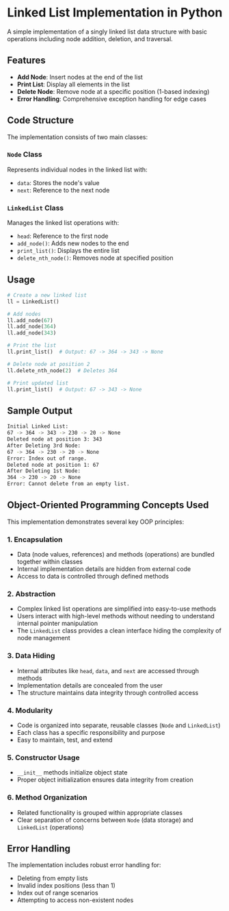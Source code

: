 # Linked List Implementation in Python

A simple implementation of a singly linked list data structure with basic operations including node addition, deletion, and traversal.

## Features

- **Add Node**: Insert nodes at the end of the list
- **Print List**: Display all elements in the list
- **Delete Node**: Remove node at a specific position (1-based indexing)
- **Error Handling**: Comprehensive exception handling for edge cases

## Code Structure

The implementation consists of two main classes:

### `Node` Class

Represents individual nodes in the linked list with:

- `data`: Stores the node's value
- `next`: Reference to the next node

### `LinkedList` Class

Manages the linked list operations with:

- `head`: Reference to the first node
- `add_node()`: Adds new nodes to the end
- `print_list()`: Displays the entire list
- `delete_nth_node()`: Removes node at specified position

## Usage

```python
# Create a new linked list
ll = LinkedList()

# Add nodes
ll.add_node(67)
ll.add_node(364)
ll.add_node(343)

# Print the list
ll.print_list()  # Output: 67 -> 364 -> 343 -> None

# Delete node at position 2
ll.delete_nth_node(2)  # Deletes 364

# Print updated list
ll.print_list()  # Output: 67 -> 343 -> None
```

## Sample Output

```bash
Initial Linked List:
67 -> 364 -> 343 -> 230 -> 20 -> None
Deleted node at position 3: 343
After Deleting 3rd Node:
67 -> 364 -> 230 -> 20 -> None
Error: Index out of range.
Deleted node at position 1: 67
After Deleting 1st Node:
364 -> 230 -> 20 -> None
Error: Cannot delete from an empty list.
```

## Object-Oriented Programming Concepts Used

This implementation demonstrates several key OOP principles:

### 1. **Encapsulation**

- Data (node values, references) and methods (operations) are bundled together within classes
- Internal implementation details are hidden from external code
- Access to data is controlled through defined methods

### 2. **Abstraction**

- Complex linked list operations are simplified into easy-to-use methods
- Users interact with high-level methods without needing to understand internal pointer manipulation
- The `LinkedList` class provides a clean interface hiding the complexity of node management

### 3. **Data Hiding**

- Internal attributes like `head`, `data`, and `next` are accessed through methods
- Implementation details are concealed from the user
- The structure maintains data integrity through controlled access

### 4. **Modularity**

- Code is organized into separate, reusable classes (`Node` and `LinkedList`)
- Each class has a specific responsibility and purpose
- Easy to maintain, test, and extend

### 5. **Constructor Usage**

- `__init__` methods initialize object state
- Proper object initialization ensures data integrity from creation

### 6. **Method Organization**

- Related functionality is grouped within appropriate classes
- Clear separation of concerns between `Node` (data storage) and `LinkedList` (operations)

## Error Handling

The implementation includes robust error handling for:

- Deleting from empty lists
- Invalid index positions (less than 1)
- Index out of range scenarios
- Attempting to access non-existent nodes
